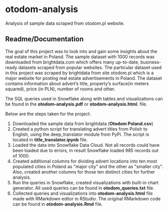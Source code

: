 # otodom-analysis
Analysis of sample data scraped from otodom.pl website.

## Readme/Documentation

The goal of this project was to look into and gain some insights about the real estate market in Poland. The sample dataset with 1000 records was downloaded from brightdata.com which offers many up-to-date, business-ready datasets scraped from popular websites. The particular dataset used in this project was scraped by brightdata from site otodom.pl which is a major website for posting real estate advertisements in Poland. The dataset contains information about advert’s title, property’s surface(in meters squared), price (in PLN), number of rooms and other.

The SQL queries used in Snowflake along with tables and visualizations can be found in the **otodom-analysis.pdf** or **otodom-analysis.html**. file.

Below are the steps taken for the project:

1. Downloaded the sample data from brightdata (**Otodom Poland.csv**)
2. Created a python script for translating advert titles from Polish to English, using the deep_translator module from PyPi. The script is located in **title_translator.ipynb** file.
3. Loaded the data into Snowflake Data Cloud. Not all records could have been loaded due to errors, in result Snowflake loaded 985 records out of 1000.
4. Created additional columns for dividing advert locations into ten most populated cities in Poland as "major city" and the other as "smaller city". Also, created another columns for those ten distinct cities for further analysis.
6. Run the queries in Snowflake, created visualizations with built-in chart generator. All used queries can be found in **otodom_queries.txt** file.
7. Collected queries and visualizations into **otodom-analysis.html** file made with RMarkdown editor in RStudio. The original RMarkdown code can be found in **otodom-analysis.Rmd** file.
